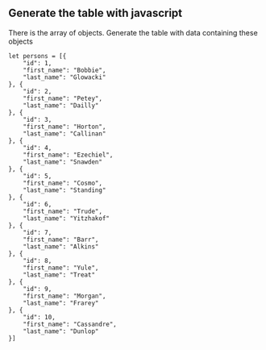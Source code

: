 ## Generate the table with javascript

There is the array of objects. Generate the table with data containing these objects

```javascipt
let persons = [{
    "id": 1,
    "first_name": "Bobbie",
    "last_name": "Glowacki"
}, {
    "id": 2,
    "first_name": "Petey",
    "last_name": "Dailly"
}, {
    "id": 3,
    "first_name": "Horton",
    "last_name": "Callinan"
}, {
    "id": 4,
    "first_name": "Ezechiel",
    "last_name": "Snawden"
}, {
    "id": 5,
    "first_name": "Cosmo",
    "last_name": "Standing"
}, {
    "id": 6,
    "first_name": "Trude",
    "last_name": "Yitzhakof"
}, {
    "id": 7,
    "first_name": "Barr",
    "last_name": "Alkins"
}, {
    "id": 8,
    "first_name": "Yule",
    "last_name": "Treat"
}, {
    "id": 9,
    "first_name": "Morgan",
    "last_name": "Frarey"
}, {
    "id": 10,
    "first_name": "Cassandre",
    "last_name": "Dunlop"
}]
```

